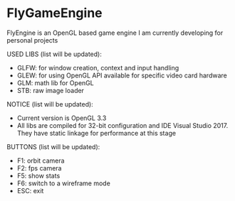 # FlyGameEngine
FlyEngine is an OpenGL based game engine I am currently developing for personal projects

USED LIBS (list will be updated):

 - GLFW: for window creation, context and input handling
 - GLEW: for using OpenGL API available for specific video card hardware
 - GLM:  math lib for OpenGL
 - STB:  raw image loader

NOTICE (list will be updated):

 - Current version is OpenGL 3.3
 - All libs are compiled for 32-bit configuration and IDE Visual Studio 2017. They have static linkage for performance at this stage

BUTTONS (list will be updated):

 - F1:    orbit camera
 - F2:    fps camera
 - F5:    show stats
 - F6:    switch to a wireframe mode
 - ESC:   exit